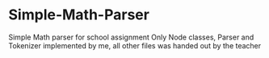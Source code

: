 # Simple-Math-Parser
Simple Math parser for school assignment
Only Node classes, Parser and Tokenizer implemented by me, all other files was handed out by the teacher
